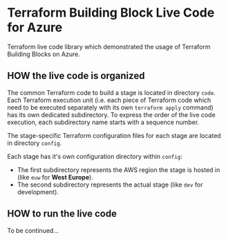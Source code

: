 # Terraform Building Block Live Code for Azure

Terraform live code library which demonstrated the usage of Terraform Building Blocks on Azure.

## HOW the live code is organized

The common Terraform code to build a stage is located in directory `code`. Each Terraform execution unit
(i.e. each piece of Terraform code which need to be executed separately with its own `terraform apply` command)
has its own dedicated subdirectory. To express the order of the live code execution, each subdirectory name
starts with a sequence number.

The stage-specific Terraform configuration files for each stage are located in directory `config`.

Each stage has it's own configuration directory within `config`:
* The first subdirectory represents the AWS region the stage is hosted in (like `euw` for __West Europe__).
* The second subdirectory represents the actual stage (like `dev` for development).

## HOW to run the live code

To be continued...

